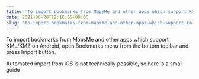 ```yaml
---
title: 'To import bookmarks from MapsMe and other apps which support KML/KMZ on Android, open Bookmarks menu from the bottom toolbar and press Import button.'
date: 2021-06-20T12:16:55+00:00
slug: "to-import-bookmarks-from-mapsme-and-other-apps-which-support-kml-kmz-on-android-open-bookmarks-menu-from-the-bottom-toolbar-and-press-import-button"
---
```


To import bookmarks from MapsMe and other apps which support KML/KMZ on Android, open Bookmarks menu from the bottom toolbar and press Import button.

Automated import from iOS is not technically possible, so here is a small guide
